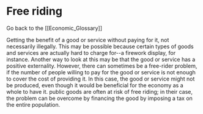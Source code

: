 # Free riding

Go back to the [[Economic_Glossary]]


Getting the benefit of a good or service without paying for it, not necessarily illegally. This may be possible because certain types of goods and services are actually hard to charge for--a firework display, for instance. Another way to look at this may be that the good or service has a positive externality. However, there can sometimes be a free-rider problem, if the number of people willing to pay for the good or service is not enough to cover the cost of providing it. In this case, the good or service might not be produced, even though it would be beneficial for the economy as a whole to have it. public goods are often at risk of free riding; in their case, the problem can be overcome by financing the good by imposing a tax on the entire population.

